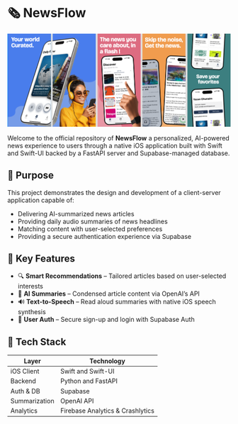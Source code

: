 # 🗞️ NewsFlow
![App Store Preview](media/app_store.png)

Welcome to the official repository of **NewsFlow** a personalized, AI-powered news experience to users through a native iOS application built with Swift and Swift-UI backed by a FastAPI server and Supabase-managed database.

## 🎯 Purpose

This project demonstrates the design and development of a client-server application capable of:

- Delivering AI-summarized news articles
- Providing daily audio summaries of news headlines
- Matching content with user-selected preferences
- Providing a secure authentication experience via Supabase

## 🧠 Key Features

- 🔍 **Smart Recommendations** – Tailored articles based on user-selected interests  
- 📝 **AI Summaries** – Condensed article content via OpenAI’s API  
- 🔊 **Text-to-Speech** – Read aloud summaries with native iOS speech synthesis   
- 🔐 **User Auth** – Secure sign-up and login with Supabase Auth

## 🧱 Tech Stack

| Layer       | Technology                 |
|-------------|----------------------------|
| iOS Client    | Swift and Swift-UI              |
| Backend    | Python and FastAPI           |
| Auth & DB   | Supabase     |
| Summarization | OpenAI API         |
| Analytics   | Firebase Analytics & Crashlytics |
